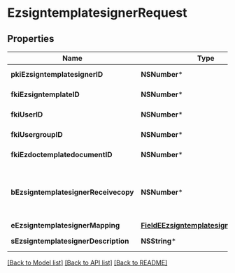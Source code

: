 # EzsigntemplatesignerRequest

## Properties
Name | Type | Description | Notes
------------ | ------------- | ------------- | -------------
**pkiEzsigntemplatesignerID** | **NSNumber*** | The unique ID of the Ezsigntemplatesigner | [optional] 
**fkiEzsigntemplateID** | **NSNumber*** | The unique ID of the Ezsigntemplate | 
**fkiUserID** | **NSNumber*** | The unique ID of the User | [optional] 
**fkiUsergroupID** | **NSNumber*** | The unique ID of the Usergroup | [optional] 
**fkiEzdoctemplatedocumentID** | **NSNumber*** | The unique ID of the Ezdoctemplatedocument | [optional] 
**bEzsigntemplatesignerReceivecopy** | **NSNumber*** | If this flag is true. The signatory will receive a copy of every signed Ezsigndocument even if it ain&#39;t required to sign the document. | [optional] 
**eEzsigntemplatesignerMapping** | [**FieldEEzsigntemplatesignerMapping***](FieldEEzsigntemplatesignerMapping.md) |  | [optional] 
**sEzsigntemplatesignerDescription** | **NSString*** | The description of the Ezsigntemplatesigner | 

[[Back to Model list]](../README.md#documentation-for-models) [[Back to API list]](../README.md#documentation-for-api-endpoints) [[Back to README]](../README.md)


